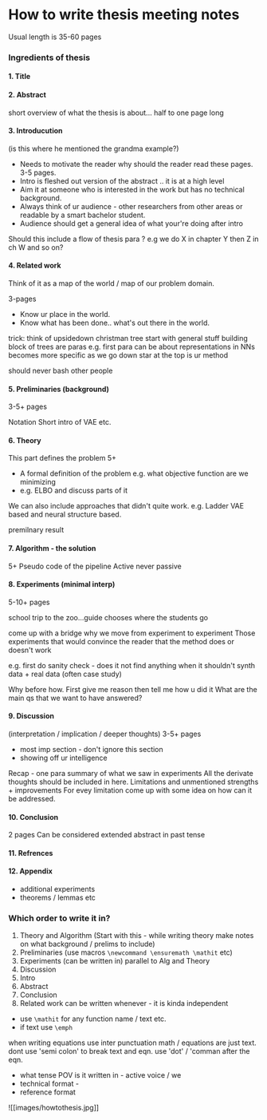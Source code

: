 # How to write thesis meeting notes

Usual length is 35-60 pages
 
### Ingredients of thesis

#### 1. Title
#### 2. Abstract
short overview of what the thesis is about... half to one page long

#### 3. Introducution
(is this where he mentioned the grandma example?)
- Needs to motivate the reader why should the reader read these pages.
3-5 pages.
- Intro is fleshed out version of the abstract .. it is at a high level
- Aim it at someone who is interested in the work but has no technical background.
- Always think of ur audience - other researchers from other areas
or readable by a smart bachelor student.
- Audience should get a general idea of what your're doing after intro

Should this include a flow of thesis para ? e.g we do X in chapter Y then Z in ch W and so on?

#### 4. Related work 

Think of it as a map of the world / map of our problem domain.

3-pages
- Know ur place in the world. 
- Know what has been done.. what's out there in the world.

trick: think of upsidedown christman tree
start with general stuff
building block of trees are paras e.g. first para can be about representations in NNs
becomes more specific as we go down
star at the top is ur method

should never bash other people

#### 5. Preliminaries (background)
3-5+ pages

 Notation
 Short intro of VAE etc.
 
#### 6. Theory
This part defines the problem
5+
- A formal definition of the problem e.g. what objective function are we minimizing
- e.g. ELBO and discuss parts of it

We can also include approaches that didn't quite work. e.g. Ladder VAE based and neural structure based.

premilnary result

#### 7. Algorithm - the solution
5+ 
Pseudo code of the pipeline
Active never passive

#### 8. Experiments (minimal interp) 
5-10+ pages

school trip to the zoo...guide chooses where the students go

come up with a bridge why we move from experiment to experiment
Those experiments that would convince the reader that the method does or doesn't work

e.g. first do sanity check - does it not find anything when it shouldn't
synth data + real data (often case study)

Why before how. First give me reason then tell me how u did it
What are the main qs that we want to have answered?

#### 9. Discussion 

(interpretation / implication / deeper thoughts) 
3-5+ pages
- most imp section - don't ignore this section
- showing off ur intelligence

Recap - one para summary of what we saw in experiments
All the derivate thoughts should be included in here.
Limitations and unmentioned strengths + improvements
For evey limitation come up with some idea on how can it be addressed.

#### 10. Conclusion
2 pages
Can be considered extended abstract in past tense

#### 11. Refrences

#### 12. Appendix
- additional experiments
- theorems / lemmas etc

### Which order to write it in?
1. Theory and Algorithm (Start with this - while writing theory make notes on what background / prelims to include)
2. Preliminaries (use macros `\newcommand \ensuremath \mathit` etc) 
3. Experiments (can be written in) parallel to Alg and Theory
4. Discussion
5. Intro
6. Abstract
7. Conclusion
8. Related work can be written whenever - it is kinda independent

- use `\mathit` for any function name / text etc.
- if text use `\emph`

when writing equations use inter punctuation
math / equations are just text.
dont use 'semi colon' to break text and eqn. use 'dot' / 'comman after the eqn.

- what tense POV is it written in  - active voice / we 
- technical format - 
- reference format

![[images/howtothesis.jpg]]

